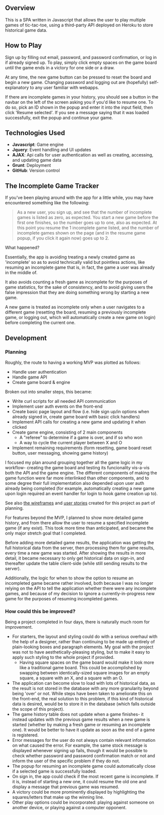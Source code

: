 ## Overview

This is a SPA written in Javascript that allows the user to play multiple games of tic-tac-toe, using a third-party API deployed on Heroku to store historical game data.

## How to Play

Sign up by filling out email, password, and password confirmation, or log in if already signed up. To play, simply click empty spaces on the game board until the game ends in a victory for one side or a draw.

At any time, the new game button can be pressed to reset the board and begin a new game. Changing password and logging out are (hopefully) self-explanatory to any user familiar with webapps.

If there are incomplete games in your history, you should see a button in the navbar on the left of the screen asking you if you'd like to resume one. To do so, pick an ID shown in the popup and enter it into the input field, then click 'Resume selected'. If you see a message saying that it was loaded successfully, exit the popup and continue your game.

## Technologies Used

- **Javascript**: Game engine
- **Jquery**: Event handling and UI updates
- **AJAX**: Api calls for user authentication as well as creating, accessing, and updating game data
- **Grunt**: Deployment
- **GitHub**: Version control

## The Incomplete Game Tracker

If you've been playing around with the app for a little while, you may have encountered something like the following:

> As a new user, you sign up, and see that the number of incomplete games is listed as zero, as expected. You start a new game before the first one finishes, so the number goes up to one, also as expected. At this point you resume the 1 incomplete game listed, and the number of incomplete games shown on the page (and in the resume game popup, if you click it again now) goes up to 2.

What happened?

Essentially, the app is avoiding treating a newly created game as 'incomplete' so as to avoid technically valid but pointless actions, like resuming an incomplete game that is, in fact, the game a user was already in the middle of.

It also avoids counting a fresh game as incomplete for the purposes of game statistics, for the sake of consistency, and to avoid giving users the false impression that they are doing something wrong by starting a new game.

A new game is treated as incomplete only when a user navigates to a different game (resetting the board, resuming a previously incomplete game, or logging out, which will automatically create a new game on login) before completing the current one.

## Development

### Planning

Roughly, the route to having a working MVP was plotted as follows:
- Handle user authentication
- Handle game API
- Create game board & engine

Broken out into smaller steps, this became:
- Write curl scripts for all needed API communication
- Implement user auth events on the front-end
- Create basic page layout and flow (i.e. hide sign up/in options when already signed in, create game board with basic click handlers)
- Implement API calls for creating a new game and updating it when clicked
- Create game engine, consisting of 2 main components
  - A "referee" to determine if a game is over, and if so who won
  - A way to cycle the current player between X and O
- Implement remaining requirements (form resetting, game board reset button, user messaging, showing game history)

I focused my plan around grouping together all the game logic in my workflow- creating the game board and testing its funcionality vis-a-vis both the API and the game engine. The different components of making the game function were far more interlinked than other components, and to some degree their full implementation also depended upon user auth already being completed (for example, automatically creating a new game upon login required an event handler for login to hook game creation up to).

See also [the wireframes](/planning/wireframes.md) and [user stories](/planning/user-stories.md) created for this project as part of planning.

For features beyond the MVP, I planned to show more detailed game history, and from there allow the user to resume a specified incomplete game (if any exist). This took more time than anticipated, and became the only major stretch goal that I completed.

Before adding more detailed game results, the application was getting the full historical data from the server, then processing them for game results, every time a new game was started. After showing the results in more detail, it became necessary to only get historical data on sign-in, and thereafter update the table client-side (while still sending results to the server).

Additionally, the logic for when to show the option to resume an incompleted game became rather involved, both because I was no longer relying on the API to tell the application whether there were any incomplete games, and because of my decision to ignore a currently-in-progress new game for the purposes of resuming incompleted games.

### How could this be improved?

Being a project completed in four days, there is naturally much room for improvement.

- For starters, the layout and styling could do with a serious overhaul with the help of a designer, rather than continuing to be made up entirely of plain-looking boxes and paragraph elements. My goal with the project was not to have aesthetically-pleasing styling, but to make it easy to apply such styling to the whole project if provided.
  - Having square spaces on the game board would make it look more like a traditional game board. This could be accomplished by swapping between identically-sized square images for an empty square, a square with an X, and a square with an O.
- The application can become slow to load with lots of historical data, as the result is not stored in the database with any more granularity beyond being 'over' or not. While steps have been taken to ameliorate this on the front-end, the real solution to this problem, if this kind of historical data is desired, would be to store it in the database (which falls outside the scope of this project).
- The game history table does not update when a game finishes- it instead updates with the previous game results when a new game is started (whether by making a fresh game or resuming an incomplete one). It would be better to have it update as soon as the end of a game is registered.
- Error messages for the user do not always contain relevant information on what caused the error. For example, the same stock message is displayed whenever signing up fails, though it would be possible to check whether password and password confirmation match or not and inform the user of the specific problem if they do not.
- The popup for resuming an incomplete game could automatically close if a selected game is successfully loaded.
- On sign in, the app could check if the most recent game is incomplete. If it is, instead of starting a new one, it could resume the old one and display a message that previous game was resumed.
- A victory could be more prominently displayed by highlighting the squares/letters that make up the winning line.
- Other play options could be incorporated: playing against someone on another device, or playing against a computer opponent.
